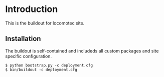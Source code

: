 Introduction
============

This is the buildout for locomotec site.


Installation
------------

The buildout is self-contained and includeds all custom packages and site
specific configuration.

    $ python bootstrap.py -c deployment.cfg
    $ bin/buildout -c deployment.cfg

